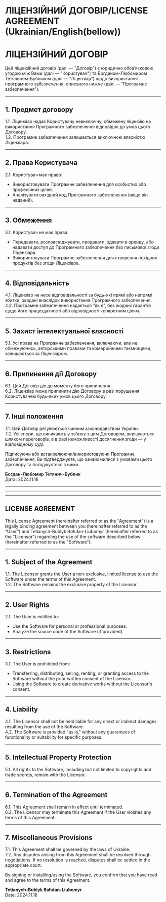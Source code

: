 # ЛІЦЕНЗІЙНИЙ ДОГОВІР/LICENSE AGREEMENT (Ukrainian/English(bellow))
# ЛІЦЕНЗІЙНИЙ ДОГОВІР
Цей ліцензійний договір (далі — "Договір") є юридично обов’язковою угодою між Вами (далі — "Користувач") та Богданом-Любомиром Тетяничем-Бубликом (далі — "Ліцензіар") щодо використання програмного забезпечення, описаного нижче (далі — "Програмне забезпечення").

---
## 1. Предмет договору
1.1. Ліцензіар надає Користувачу невиключну, обмежену ліцензію на використання Програмного забезпечення відповідно до умов цього Договору.    
1.2. Програмне забезпечення залишається виключною власністю Ліцензіара.

---
## 2. Права Користувача
2.1. Користувач має право:

- Використовувати Програмне забезпечення для особистих або професійних цілей.
- Аналізувати вихідний код Програмного забезпечення (якщо він наданий).

---
## 3. Обмеження
3.1. Користувач не має права:

- Передавати, розповсюджувати, продавати, здавати в оренду, або надавати доступ до Програмного забезпечення без письмової згоди Ліцензіара.
- Використовувати Програмне забезпечення для створення похідних продуктів без згоди Ліцензіара.

---
## 4. Відповідальність
4.1. Ліцензіар не несе відповідальності за будь-які прямі або непрямі збитки, завдані внаслідок використання Програмного забезпечення.  
4.2. Програмне забезпечення надається "як є", без жодних гарантій щодо його працездатності або відповідності конкретним цілям.

---
## 5. Захист інтелектуальної власності
5.1. Усі права на Програмне забезпечення, включаючи, але не обмежуючись, авторськими правами та комерційними таємницями, залишаються за Ліцензіаром.

---
## 6. Припинення дії Договору
6.1. Цей Договір діє до моменту його припинення.  
6.2. Ліцензіар може припинити дію Договору в разі порушення Користувачем будь-яких умов цього Договору.

---
## 7. Інші положення
7.1. Цей Договір регулюється чинним законодавством України.  
7.2. Усі спори, що виникають у зв’язку з цим Договором, вирішуються шляхом переговорів, а в разі неможливості досягнення згоди — у відповідному суді.

Підписуючи або встановлюючи/використовуючи Програмне забезпечення, Ви підтверджуєте, що ознайомилися з умовами цього Договору та погоджуєтеся з ними.

**Богдан-Любомир Тетянич-Бублик**  
Дата: 2024.11.16

---
---
---
## LICENSE AGREEMENT
This License Agreement (hereinafter referred to as the "Agreement") is a legally binding agreement between you (hereinafter referred to as the "User") and Tetianych-Bublyk Bohdan-Liubomyr (hereinafter referred to as the "Licensor") regarding the use of the software described below (hereinafter referred to as the "Software").

---
## 1. Subject of the Agreement
1.1. The Licensor grants the User a non-exclusive, limited license to use the Software under the terms of this Agreement.  
1.2. The Software remains the exclusive property of the Licensor.

---
## 2. User Rights
2.1. The User is entitled to:

- Use the Software for personal or professional purposes.
- Analyze the source code of the Software (if provided).

---
## 3. Restrictions
3.1. The User is prohibited from:

- Transferring, distributing, selling, renting, or granting access to the Software without the prior written consent of the Licensor.
- Using the Software to create derivative works without the Licensor's consent.

---
## 4. Liability
4.1. The Licensor shall not be held liable for any direct or indirect damages resulting from the use of the Software.  
4.2. The Software is provided "as is," without any guarantees of functionality or suitability for specific purposes.

---
## 5. Intellectual Property Protection
5.1. All rights to the Software, including but not limited to copyrights and trade secrets, remain with the Licensor.

---
## 6. Termination of the Agreement
6.1. This Agreement shall remain in effect until terminated.  
6.2. The Licensor may terminate this Agreement if the User violates any terms of this Agreement.

---
## 7. Miscellaneous Provisions
7.1. This Agreement shall be governed by the laws of Ukraine.  
7.2. Any disputes arising from this Agreement shall be resolved through negotiations. If no resolution is reached, disputes shall be settled in the appropriate court.

By signing or installing/using the Software, you confirm that you have read and agree to the terms of this Agreement.

**Tetianych-Bublyk Bohdan-Liubomyr**    
Date: 2024.11.16

